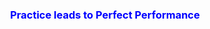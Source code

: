 <h3 align="center" style="color:blue; font-weight:bold;">Practice leads to Perfect Performance</h3>
